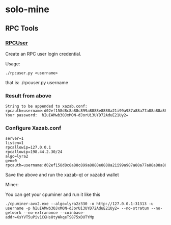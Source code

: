 # solo-mine

RPC Tools
---------------------

### [RPCUser](/share/rpcuser) ###

Create an RPC user login credential.

Usage:

    ./rpcuser.py <username>
 
 that is:  ./rpcuser.py username
    
 ### Result from above
 
 ```
 String to be appended to xazab.conf:
rpcauth=username:d02ef158d8c8a88c899a8888e8888a21i99a987a88a77a88a88a88a88aa7ae
Your password:  hIuIAMwb3OJxMON-dJorUi3UYD72AduE21Uy2=
```
  
### Configure Xazab.conf

```
server=1
listen=1
rpcallowip=127.0.0.1
rpcallowip=198.44.2.30/24
algo=lyra2
gen=0
rpcauth=username:d02ef158d8c8a88c899a8888e8888a21i99a987a88a77a88a88a88a88aa7ae
```

Save the above and run the xazab-qt or xazabd wallet

Miner:

You can get your cpuminer and run it like this

```shell
./cpuminer-avx2.exe --algo=lyra2z330 -o http://127.0.0.1:31313 -u username -p hIuIAMwb3OJxMON-dJorUi3UYD72AduE21Uy2= --no-stratum --no-getwork --no-extranonce --coinbase-addr=XsYVT5uPiv1CGHs8tyWkqeTS875xDUTYMp

```
